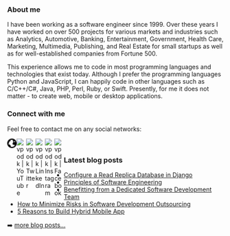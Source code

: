 ### About me

I have been working as a software engineer since 1999. Over these years I have worked on over 500 projects for various markets and industries such as Analytics, Automotive, Banking, Entertainment, Government, Health Care, Marketing, Multimedia, Publishing, and Real Estate for small startups as well as for well-established companies from Fortune 500.

This experience allows me to code in most programming languages and technologies that exist today. Although I prefer the programming languages Python and JavaScript, I can happily code in other languages such as C/C++/C#, Java, PHP, Perl, Ruby, or Swift. Presently, for me it does not matter - to create web, mobile or desktop applications.

### Connect with me
Feel free to contact me on any social networks:

[<img align="left" alt="vpodk.com" width="22px" src="https://raw.githubusercontent.com/iconic/open-iconic/master/svg/globe.svg" />][website]
[<img align="left" alt="vpodk | YouTube" width="22px" src="https://cdn.jsdelivr.net/npm/simple-icons@v3/icons/youtube.svg" />][youtube]
[<img align="left" alt="vpodk | Twitter" width="22px" src="https://cdn.jsdelivr.net/npm/simple-icons@v3/icons/twitter.svg" />][twitter]
[<img align="left" alt="vpodk | LinkedIn" width="22px" src="https://cdn.jsdelivr.net/npm/simple-icons@v3/icons/linkedin.svg" />][linkedin]
[<img align="left" alt="vpodk | Instagram" width="22px" src="https://cdn.jsdelivr.net/npm/simple-icons@v3/icons/instagram.svg" />][instagram]
[<img align="left" alt="vpodk | Facebook" width="22px" src="https://cdn.jsdelivr.net/npm/simple-icons@v3/icons/facebook.svg" />][facebook]
<br>

### Latest blog posts

<!-- BLOG-POST-LIST:START -->
- [Configure a Read Replica Database in Django](https://towardsdatascience.com/configure-a-read-replica-database-in-django-b0d54ec897f1?source=rss-22947912adc0------2)
- [Principles of Software Engineering](https://vpodk.medium.com/principles-of-software-engineering-6b702faf74a6?source=rss-22947912adc0------2)
- [Benefitting from a Dedicated Software Development Team](https://medium.com/datamart/benefitting-from-a-dedicated-software-development-team-f89d8557693b?source=rss-22947912adc0------2)
- [How to Minimize Risks in Software Development Outsourcing](https://medium.com/datamart/how-to-minimize-risks-in-software-development-outsourcing-977054d66af?source=rss-22947912adc0------2)
- [5 Reasons to Build Hybrid Mobile App](https://medium.com/swlh/5-reasons-to-build-hybrid-mobile-app-db94f885e99d?source=rss-22947912adc0------2)
<!-- BLOG-POST-LIST:END -->

➡️ [more blog posts...](https://medium.com/@vpodk)


<!-- Meta data -->
[website]: https://vpodk.com
[twitter]: https://twitter.com/vpodk
[youtube]: https://youtube.com/vpodkamenyi
[instagram]: https://instagram.com/vpodk
[linkedin]: https://linkedin.com/in/vpodk
[facebook]: https://linkedin.com/in/facebook
